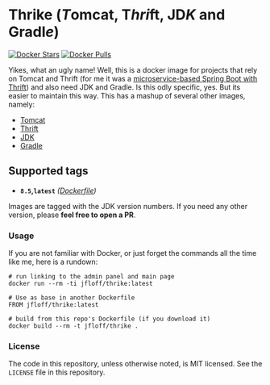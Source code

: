 # Thrike (*T*omcat, T*hri*ft, JD*K* and Gradl*e*)

[![Docker Stars](https://img.shields.io/docker/stars/jfloff/https://github.com/jfloff/docker-thrike.svg)][hub]
[![Docker Pulls](https://img.shields.io/docker/pulls/jfloff/docker-thrike.svg)][hub]

[hub]: https://hub.docker.com/r/jfloff/docker-thrike/

Yikes, what an ugly name! Well, this is a docker image for projects that rely on Tomcat and Thrift (for me it was a [microservice-based Spring Boot with Thrift](https://github.com/ExampleDriven/spring-boot-thrift-example)) and also need JDK and Gradle. Is this odly specific, yes. But its easier to maintain this way. This has a mashup of several other images, namely:
- [Tomcat](https://github.com/docker-library/tomcat/blob/master/8.5/jre8/Dockerfile)
- [Thrift](https://github.com/ahawkins/docker-thrift/blob/master/0.10/Dockerfile)
- [JDK](https://github.com/docker-library/openjdk/blob/master/8-jdk/alpine/Dockerfile)
- [Gradle](https://github.com/keeganwitt/docker-gradle/blob/master/jdk8-alpine/Dockerfile)


## Supported tags
* **`8.5`,`latest`** *([Dockerfile](https://github.com/jfloff/docker-thrike/blob/master/8.5/Dockerfile))*

Images are tagged with the JDK version numbers. If you need any other version, please **feel free to open a PR**.


### Usage
If you are not familiar with Docker, or just forget the commands all the time like me, here is a rundown:
```
# run linking to the admin panel and main page
docker run --rm -ti jfloff/thrike:latest

# Use as base in another Dockerfile
FROM jfloff/thrike:latest

# build from this repo's Dockerfile (if you download it)
docker build --rm -t jfloff/thrike .
```


### License
The code in this repository, unless otherwise noted, is MIT licensed. See the `LICENSE` file in this repository.